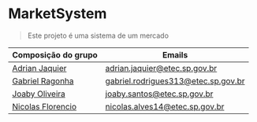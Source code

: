 # MarketSystem

>Este projeto é uma sistema de um mercado

|Composição do grupo|Emails|
|-----------|-----------|
|[Adrian Jaquier](https://github.com/adrian2004)|adrian.jaquier@etec.sp.gov.br|
|[Gabriel Ragonha](https://github.com/GabrielRagonhaRodrigues)|gabriel.rodrigues313@etec.sp.gov.br|
|[Joaby Oliveira](https://github.com/joaby-oliveira)|joaby.santos@etec.sp.gov.br|
|[Nicolas Florencio](https://github.com/nikitofloren)|nicolas.alves14@etec.sp.gov.br|
